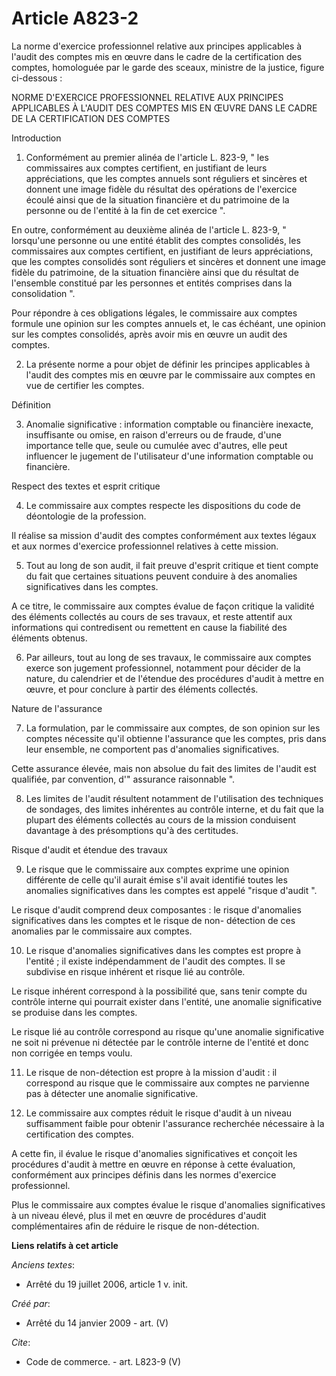 # Article A823-2

La norme d'exercice professionnel relative aux principes applicables à l'audit des comptes mis en œuvre dans le cadre de la
certification des comptes, homologuée par le garde des sceaux, ministre de la justice, figure ci-dessous : 

NORME D'EXERCICE PROFESSIONNEL RELATIVE AUX PRINCIPES APPLICABLES À L'AUDIT DES COMPTES MIS EN ŒUVRE DANS LE CADRE DE LA
CERTIFICATION DES COMPTES 

Introduction 

1. Conformément au premier alinéa de l'article L. 823-9, " les commissaires aux comptes certifient, en justifiant de leurs
appréciations, que les comptes annuels sont réguliers et sincères et donnent une image fidèle du résultat des opérations de
l'exercice écoulé ainsi que de la situation financière et du patrimoine de la personne ou de l'entité à la fin de cet
exercice ". 

En outre, conformément au deuxième alinéa de l'article L. 823-9, " lorsqu'une personne ou une entité établit des comptes
consolidés, les commissaires aux comptes certifient, en justifiant de leurs appréciations, que les comptes consolidés sont
réguliers et sincères et donnent une image fidèle du patrimoine, de la situation financière ainsi que du résultat de
l'ensemble constitué par les personnes et entités comprises dans la consolidation ". 

Pour répondre à ces obligations légales, le commissaire aux comptes formule une opinion sur les comptes annuels et, le cas
échéant, une opinion sur les comptes consolidés, après avoir mis en œuvre un audit des comptes. 

2. La présente norme a pour objet de définir les principes applicables à l'audit des comptes mis en œuvre par le commissaire
aux comptes en vue de certifier les comptes. 

Définition 

3. Anomalie significative : information comptable ou financière inexacte, insuffisante ou omise, en raison d'erreurs ou de
fraude, d'une importance telle que, seule ou cumulée avec d'autres, elle peut influencer le jugement de l'utilisateur d'une
information comptable ou financière. 

Respect des textes et esprit critique 

4. Le commissaire aux comptes respecte les dispositions du code de déontologie de la profession. 

Il réalise sa mission d'audit des comptes conformément aux textes légaux et aux normes d'exercice professionnel relatives à
cette mission. 

5. Tout au long de son audit, il fait preuve d'esprit critique et tient compte du fait que certaines situations peuvent
conduire à des anomalies significatives dans les comptes.

A ce titre, le commissaire aux comptes évalue de façon critique la validité des éléments collectés au cours de ses travaux,
et reste attentif aux informations qui contredisent ou remettent en cause la fiabilité des éléments obtenus. 

6. Par ailleurs, tout au long de ses travaux, le commissaire aux comptes exerce son jugement professionnel, notamment pour
décider de la nature, du calendrier et de l'étendue des procédures d'audit à mettre en œuvre, et pour conclure à partir des
éléments collectés. 

Nature de l'assurance 

7. La formulation, par le commissaire aux comptes, de son opinion sur les comptes nécessite qu'il obtienne l'assurance que
les comptes, pris dans leur ensemble, ne comportent pas d'anomalies significatives. 

Cette assurance élevée, mais non absolue du fait des limites de l'audit est qualifiée, par convention, d'" assurance
raisonnable ".

8. Les limites de l'audit résultent notamment de l'utilisation des techniques de sondages, des limites inhérentes au contrôle
interne, et du fait que la plupart des éléments collectés au cours de la mission conduisent davantage à des présomptions qu'à
des certitudes. 

Risque d'audit et étendue des travaux 

9. Le risque que le commissaire aux comptes exprime une opinion différente de celle qu'il aurait émise s'il avait identifié
toutes les anomalies significatives dans les comptes est appelé "risque d'audit ". 

Le risque d'audit comprend deux composantes : le risque d'anomalies significatives dans les comptes et le risque de non-
détection de ces anomalies par le commissaire aux comptes. 

10. Le risque d'anomalies significatives dans les comptes est propre à l'entité ; il existe indépendamment de l'audit des
comptes. Il se subdivise en risque inhérent et risque lié au contrôle. 

Le risque inhérent correspond à la possibilité que, sans tenir compte du contrôle interne qui pourrait exister dans l'entité,
une anomalie significative se produise dans les comptes. 

Le risque lié au contrôle correspond au risque qu'une anomalie significative ne soit ni prévenue ni détectée par le contrôle
interne de l'entité et donc non corrigée en temps voulu. 

11. Le risque de non-détection est propre à la mission d'audit : il correspond au risque que le commissaire aux comptes ne
parvienne pas à détecter une anomalie significative. 

12. Le commissaire aux comptes réduit le risque d'audit à un niveau suffisamment faible pour obtenir l'assurance recherchée
nécessaire à la certification des comptes.

A cette fin, il évalue le risque d'anomalies significatives et conçoit les procédures d'audit à mettre en œuvre en réponse à
cette évaluation, conformément aux principes définis dans les normes d'exercice professionnel. 

Plus le commissaire aux comptes évalue le risque d'anomalies significatives à un niveau élevé, plus il met en œuvre de
procédures d'audit complémentaires afin de réduire le risque de non-détection.

**Liens relatifs à cet article**

_Anciens textes_:

  - Arrêté du 19 juillet 2006, article 1 v. init.

_Créé par_:

  - Arrêté du 14 janvier 2009 - art. (V)

_Cite_:

  - Code de commerce. - art. L823-9 (V)
